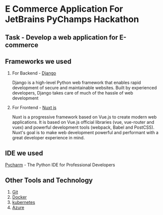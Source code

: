 # E Commerce Application For JetBrains PyChamps Hackathon

## Task - Develop a web application for E-commerce

## Frameworks we used

1. For Backend - [Django](https://github.com/django/django)

   Django is a high-level Python web framework that enables rapid development of secure and maintainable websites. Built by experienced developers, Django takes care of much of the hassle of web development

2. For Frontend - [Nuxt js](https://github.com/nuxt/nuxt.js)

   Nuxt is a progressive framework based on Vue.js to create modern web applications. It is based on Vue.js official libraries (vue, vue-router and vuex) and powerful development tools (webpack, Babel and PostCSS). Nuxt's goal is to make web development powerful and performant with a great developer experience in mind.

## IDE we used

[Pycharm](https://www.jetbrains.com/pycharm/) - The Python IDE
for Professional Developers

## Other Tools and Technology

1. [Git](https://git-scm.com/)
2. [Docker](https://www.docker.com/)
3. [kubernetes](https://kubernetes.io/)
4. [Azure](https://azure.microsoft.com/en-in/)
